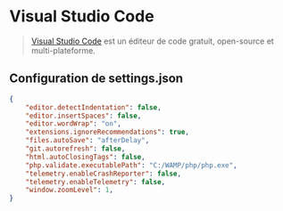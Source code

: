# Visual Studio Code

> [Visual Studio Code](https://code.visualstudio.com/) est un éditeur de code gratuit, open-source et multi-plateforme.

## Configuration de settings.json

```json
{
    "editor.detectIndentation": false,
    "editor.insertSpaces": false,
    "editor.wordWrap": "on",
    "extensions.ignoreRecommendations": true,
    "files.autoSave": "afterDelay",
    "git.autorefresh": false,
    "html.autoClosingTags": false,
	"php.validate.executablePath": "C:/WAMP/php/php.exe",
    "telemetry.enableCrashReporter": false,
    "telemetry.enableTelemetry": false,
	"window.zoomLevel": 1,
}
```

